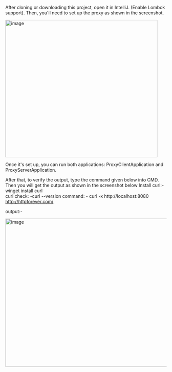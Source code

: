After cloning or downloading this project, open it in IntelliJ. (Enable Lombok support). Then, you'll need to set up the proxy as shown in the screenshot.

<img width="475" height="430" alt="image" src="https://github.com/user-attachments/assets/d99b9397-c822-4dc2-be85-fcd3cea9e9e9" />

Once it's set up, you can run both applications: ProxyClientApplication and ProxyServerApplication. 

After that, to verify the output, type the command given below into CMD. Then you will get the output as shown in the screenshot below
Install curl:-  winget install curl    
curl check: -curl --version
command: -  curl -x http://localhost:8080 http://httpforever.com/

output:-

<img width="941" height="464" alt="image" src="https://github.com/user-attachments/assets/df5cf80e-5c26-4e2f-a412-7c643420bb4d" />




